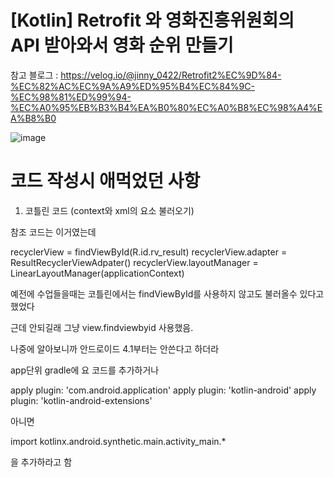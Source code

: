 #  [Kotlin] Retrofit 와 영화진흥위원회의 API 받아와서 영화 순위 만들기

참고 블로그 : https://velog.io/@jinny_0422/Retrofit2%EC%9D%84-%EC%82%AC%EC%9A%A9%ED%95%B4%EC%84%9C-%EC%98%81%ED%99%94-%EC%A0%95%EB%B3%B4%EA%B0%80%EC%A0%B8%EC%98%A4%EA%B8%B0

![image](https://user-images.githubusercontent.com/66546156/132824642-7ee75bd0-c7b7-45a6-b8b9-5090c6234f05.png)

# 코드 작성시 애먹었던 사항

1. 코틀린 코드 (context와 xml의 요소 불러오기)

참조 코드는 이거였는데

recyclerView = findViewById(R.id.rv_result)
recyclerView.adapter = ResultRecyclerViewAdpater()
recyclerView.layoutManager = LinearLayoutManager(applicationContext)

예전에 수업들을때는 코틀린에서는 findViewById를 사용하지 않고도 불러올수 있다고 했었다

근데 안되길래 그냥 view.findviewbyid 사용했음.

나중에 알아보니까 안드로이드 4.1부터는 안쓴다고 하더라 

app단위 gradle에 요 코드를 추가하거나

apply plugin: 'com.android.application'
apply plugin: 'kotlin-android'
apply plugin: 'kotlin-android-extensions'

아니면 

import kotlinx.android.synthetic.main.activity_main.*

을 추가하라고 함

